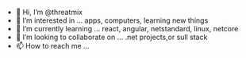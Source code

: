 - 👋 Hi, I’m @threatmix
- 👀 I’m interested in ...
apps, computers, learning new things
- 🌱 I’m currently learning ...
react, angular, netstandard, linux, netcore
- 💞️ I’m looking to collaborate on ...
.net projects,or sull stack
- 📫 How to reach me ...

<!---
threatmix/threatmix is a ✨ special ✨ repository because its `README.md` (this file) appears on your GitHub profile.
You can click the Preview link to take a look at your changes.
--->
